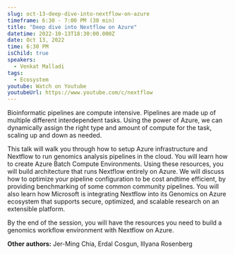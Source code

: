 ```yaml
---
slug: oct-13-deep-dive-into-nextflow-on-azure
timeframe: 6:30 - 7:00 PM (30 min)
title: "Deep dive into Nextflow on Azure"
datetime: 2022-10-13T18:30:00.000Z
date: Oct 13, 2022
time: 6:30 PM
isChild: true
speakers:
  - Venkat Malladi
tags:
  - Ecosystem
youtube: Watch on Youtube
youtubeUrl: https://www.youtube.com/c/nextflow
---
```

Bioinformatic pipelines are compute intensive. Pipelines are made up of multiple different interdependent tasks. Using the power of Azure, we can dynamically assign the right type and amount of compute for the task, scaling up and down as needed.  

This talk will walk you through how to setup Azure infrastructure and Nextflow to run genomics analysis pipelines in the cloud. You will learn how to create Azure Batch Compute Environments. Using these resources, you will build architecture that runs Nextflow entirely on Azure. We will discuss how to optimize your pipeline configuration to be cost andtime efficient, by providing benchmarking of some common community pipelines. You will also learn how Microsoft is integrating Nextflow into its Genomics on Azure ecosystem that supports secure, optimized, and scalable research on an extensible platform.   

By the end of the session, you will have the resources you need to build a genomics workflow environment with Nextflow on Azure.

**Other authors:** Jer-Ming Chia, Erdal Cosgun, Illyana Rosenberg
